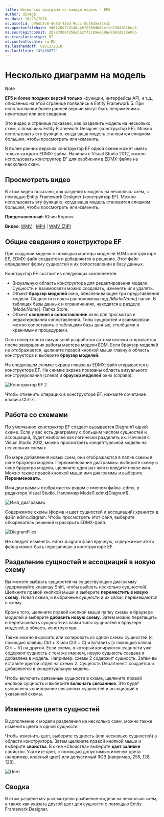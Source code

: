 ```yaml
---
title: Несколько диаграмм на каждую модель - EF6
author: divega
ms.date: 10/23/2016
ms.assetid: b95db5c8-de8d-43bd-9ccc-5df6a5e25e1b
ms.openlocfilehash: 3d0128d77d140ab6f6309db64efcb7364f626ec3
ms.sourcegitcommit: 2b787009fd5be5627f1189ee396e708cd130e07b
ms.translationtype: MT
ms.contentlocale: ru-RU
ms.lasthandoff: 09/13/2018
ms.locfileid: "45490672"
---
```

# <a name="multiple-diagrams-per-model"></a>Несколько диаграмм на модель
> [!NOTE]
> **EF5 и более поздних версий только** -функции, интерфейсы API, и т.д., описанных на этой странице появились в Entity Framework 5. При использовании более ранней версии могут быть неприменимы некоторые или все сведения.

Это видео и странице показано, как разделить модель на несколько схем, с помощью Entity Framework Designer (конструктор EF). Можно использовать эту функцию, когда ваша модель становится слишком большим, чтобы просмотреть или изменить.

В более ранних версиях конструктор EF одной схеме может иметь только каждого EDMX-файла. Начиная с Visual Studio 2012, можно использовать конструктор EF для разбиения в EDMX-файла на несколько схем.

## <a name="watch-the-video"></a>Просмотреть видео
В этом видео показано, как разделить модель на несколько схем, с помощью Entity Framework Designer (конструктор EF). Можно использовать эту функцию, когда ваша модель становится слишком большим, чтобы просмотреть или изменить.

**Представленный**: Юлия Корнич

**Видео**: [WMV](http://download.microsoft.com/download/5/C/2/5C2B52AB-5532-426F-B078-1E253341B5FA/HDI-ITPro-MSDN-winvideo-multiplediagrams.wmv) | [MP4](http://download.microsoft.com/download/5/C/2/5C2B52AB-5532-426F-B078-1E253341B5FA/HDI-ITPro-MSDN-mp4video-multiplediagrams.m4v) | [WMV (ZIP)](http://download.microsoft.com/download/5/C/2/5C2B52AB-5532-426F-B078-1E253341B5FA/HDI-ITPro-MSDN-winvideo-multiplediagrams.zip)

## <a name="ef-designer-overview"></a>Общие сведения о конструкторе EF

При создании модели с помощью мастера моделей EDM конструкторе EF, EDMX-файл создается и добавляется в решение. Этот файл определяет форму сущностей и их сопоставлении в базу данных.

Конструктор EF состоит из следующих компонентов:

-   Визуальную область конструктора для редактирования модели. Сущности и взаимосвязи можно создавать, изменять или удалять.
-   Объект **браузер моделей** окно, обеспечивающее три представления модели.  Сущности и связи расположены под *\[ModelName\]* папки. В таблицах базы данных и ограничениях, находятся в разделе  *\[ModelName\]*. Папка Store.
-   Объект **сведения о сопоставлении** окно для просмотра и редактирования сопоставлений. Типы сущностей и взаимосвязи можно сопоставить с таблицами базы данных, столбцами и хранимыми процедурами. 

Окно поверхности визуальной разработки автоматически открывается после завершения работы мастера модели EDM. Если браузер моделей не отображается, щелкните правой кнопкой мыши главную область конструктора и выберите **браузер моделей**.

На следующем снимке экрана показаны EDMX-файл открывается в конструкторе EF. На снимке экрана показаны область визуального конструирования (слева) и **браузер моделей** окна (справа).

![Конструктор EF 2](~/ef6/media/efdesigner2.png)

Чтобы отменить операцию в конструкторе EF, нажмите сочетание клавиш Ctrl-Z.

## <a name="working-with-diagrams"></a>Работа со схемами

По умолчанию конструктор EF создает вызывается Diagram1 одной схеме. Если у вас есть диаграмму с большим числом сущностей и ассоциаций, будет наиболее как логически разделить их. Начиная с Visual Studio 2012, можно просмотреть концептуальной модели на нескольких схемах.   

По мере добавления новых схем, они отображаются в папке схемы в окне браузера модели. Переименование диаграммы: выберите схему в окне браузера модели, щелкните один раз имя и введите новое имя.  Можно также правой кнопкой мыши имя диаграммы и выберите **Переименовать**.

Имя диаграммы отображается рядом с именем файла .edmx, в редакторе Visual Studio. Например Model1.edmx\[Diagram1\].

![Имя_диаграммы](~/ef6/media/diagramname.png)

Содержимое схемы (форма и цвет сущностей и ассоциаций) хранится в. файл edmx.diagram. Чтобы просмотреть этот файл, выберите обозреватель решений и раскрыть EDMX-файл. 

![DiagramFiles](~/ef6/media/diagramfiles.png)

Не следует изменять. edmx.diagram файл вручную, содержимое этого файла может быть перезаписан в конструкторе EF.
 
## <a name="splitting-entities-and-associations-into-a-new-diagram"></a>Разделение сущностей и ассоциаций в новую схему

Вы можете выбрать сущностей на существующую диаграмму (удерживайте клавишу Shift, чтобы выбрать несколько сущностей). Щелкните правой кнопкой мыши и выберите **переместить в новую схему**. Новая схема, и выбранные сущности и их связи, перемещаются в схему.

Кроме того, щелкните правой кнопкой мыши папку схемы в браузере моделей и выберите **добавить новую схему.** Затем можно перетащить и перетаскивать сущности из папки типы сущностей в браузере моделей, в область конструктора.

Также можно вырезать или копировать из одной схемы сущностей (с помощью клавиш Ctrl + X или Ctrl + C) и вставить (с помощью ключа Ctrl + V) на другой. Если схема, в который копируются сущности уже содержит сущность с тем же именем, новую сущность создана и добавлена в модель.  Например: схемы 2 содержит сущность. Затем вы вставьте другой отдел на схемы 2. Сущность Department1 создается и добавляется в концептуальную модель.   

Чтобы включить связанные сущности в схеме, щелкните правой кнопкой сущность и выберите **включать связанные**. Это будет выполнено копирование связанных сущностей и ассоциаций в указанной схемы.

## <a name="changing-the-color-of-entities"></a>Изменение цвета сущностей

В дополнение к модели разделения на несколько схем, можно также изменить цвета в одной сущности.

Чтобы изменить цвет, выберите сущность (или несколько сущностей) в области конструктора. Затем щелкните правой кнопкой мыши и выберите **свойства**. В окне «Свойства» выберите **цвет заливки** свойство. Укажите цвет, с помощью допустимым именем цвета (например, красный цвет) или допустимый RGB (например, 255, 128, 128). 

![Цвет](~/ef6/media/color.png)

## <a name="summary"></a>Сводка

В этом разделе мы рассмотрели разбиение модели на несколько схем, а также как указать другой цвет для сущности с помощью Entity Framework Designer. 
